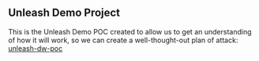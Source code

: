 ## Unleash Demo Project
This is the Unleash Demo POC created to allow us to get an understanding of how it will work, so we
can create a well-thought-out plan of attack: [unleash-dw-poc](https://app.unleash-hosted.com/demo/projects/unleash-dw-poc)
